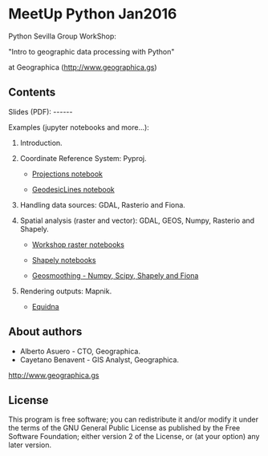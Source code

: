 # MeetUp Python Jan2016
Python Sevilla Group WorkShop:

"Intro to geographic data processing with Python"

at Geographica (http://www.geographica.gs)

## Contents
Slides (PDF): ------

Examples (jupyter notebooks and more...):

1. Introduction.

2. Coordinate Reference System: Pyproj.

    - [Projections notebook](http://nbviewer.jupyter.org/github/GeographicaGS/MeetUp_Python_Jan2016/blob/master/code/notebooks/pyproj_examples.ipynb)

    - [GeodesicLines notebook](http://nbviewer.jupyter.org/github/GeographicaGS/MeetUp_Python_Jan2016/blob/master/code/notebooks/geodesic_lines_examples.ipynb)

3. Handling data sources: GDAL, Rasterio and Fiona.

4. Spatial analysis (raster and vector): GDAL, GEOS, Numpy, Rasterio and Shapely.

    - [Workshop raster notebooks](https://github.com/GeographicaGS/workshop_Raster_GIS_data)

    - [Shapely notebooks](http://nbviewer.jupyter.org/github/GeographicaGS/MeetUp_Python_Jan2016/blob/master/code/notebooks/shapely_numpy_examples.ipynb)

    - [Geosmoothing - Numpy, Scipy, Shapely and Fiona](https://github.com/GeographicaGS/GeoSmoothing)

5. Rendering outputs: Mapnik.

    - [Equidna](https://github.com/GeographicaGS/Equidna)


## About authors
- Alberto Asuero - CTO, Geographica.
- Cayetano Benavent - GIS Analyst, Geographica.

http://www.geographica.gs

## License

This program is free software; you can redistribute it and/or modify it under the terms of the GNU General Public License as published by the Free Software Foundation; either version 2 of the License, or (at your option) any later version.
